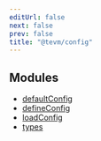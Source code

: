 ```yaml
---
editUrl: false
next: false
prev: false
title: "@tevm/config"
---
```


## Modules

- [defaultConfig](/reference/tevm/config/defaultconfig/readme/)
- [defineConfig](/reference/tevm/config/defineconfig/readme/)
- [loadConfig](/reference/tevm/config/loadconfig/readme/)
- [types](/reference/tevm/config/types/readme/)
